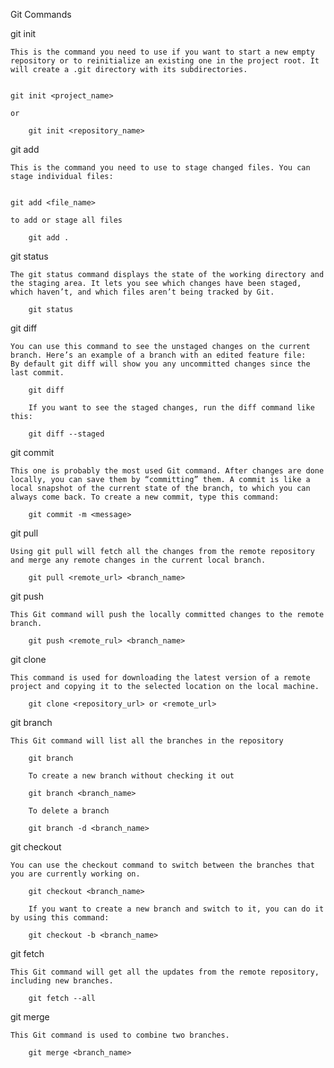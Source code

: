 Git Commands

git init

    This is the command you need to use if you want to start a new empty repository or to reinitialize an existing one in the project root. It will create a .git directory with its subdirectories.


    git init <project_name>

    or

        git init <repository_name>


git add

    This is the command you need to use to stage changed files. You can stage individual files:


    git add <file_name>

    to add or stage all files

        git add .


git status

    The git status command displays the state of the working directory and the staging area. It lets you see which changes have been staged, which haven’t, and which files aren’t being tracked by Git.

        git status


git diff

    You can use this command to see the unstaged changes on the current branch. Here’s an example of a branch with an edited feature file:
    By default git diff will show you any uncommitted changes since the last commit.

        git diff

        If you want to see the staged changes, run the diff command like this:

        git diff --staged


git commit

    This one is probably the most used Git command. After changes are done locally, you can save them by “committing” them. A commit is like a local snapshot of the current state of the branch, to which you can always come back. To create a new commit, type this command:

        git commit -m <message>


git pull

    Using git pull will fetch all the changes from the remote repository and merge any remote changes in the current local branch.

        git pull <remote_url> <branch_name>


git push

    This Git command will push the locally committed changes to the remote branch.

        git push <remote_rul> <branch_name>


git clone

    This command is used for downloading the latest version of a remote project and copying it to the selected location on the local machine.

        git clone <repository_url> or <remote_url>


git branch

    This Git command will list all the branches in the repository

        git branch

        To create a new branch without checking it out

        git branch <branch_name>

        To delete a branch

        git branch -d <branch_name>


git checkout

    You can use the checkout command to switch between the branches that you are currently working on.

        git checkout <branch_name>

        If you want to create a new branch and switch to it, you can do it by using this command:

        git checkout -b <branch_name>


git fetch

    This Git command will get all the updates from the remote repository, including new branches.

        git fetch --all


git merge

    This Git command is used to combine two branches.

        git merge <branch_name>

